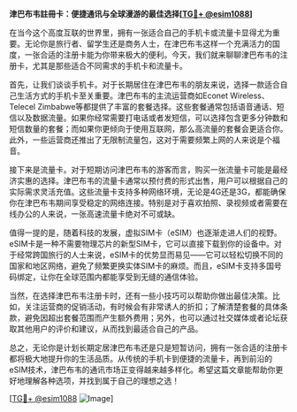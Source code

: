 **津巴布韦註冊卡：便捷通讯与全球漫游的最佳选择[[TG💪+ @esim1088](https://t.me/s/esim1088)]**

在当今这个高度互联的世界里，拥有一张适合自己的手机卡或流量卡显得尤为重要。无论你是旅行者、留学生还是商务人士，在津巴布韦这样一个充满活力的国度，一张合适的注册卡能为你带来极大的便利。今天，我们就来聊聊津巴布韦的注册卡，尤其是那些适合不同需求的手机卡和流量卡。

首先，让我们谈谈手机卡。对于长期居住在津巴布韦的朋友来说，选择一款适合自己生活方式的手机卡至关重要。津巴布韦的主流运营商如Econet Wireless、Telecel Zimbabwe等都提供了丰富的套餐选择。这些套餐通常包括语音通话、短信以及数据流量。如果你经常需要打电话或者发短信，可以选择包含更多分钟数和短信数量的套餐；而如果你更倾向于使用互联网，那么高流量的套餐会更适合你。此外，一些运营商还推出了无限制流量包，这对于需要频繁上网的人来说是个福音。

接下来是流量卡。对于短期访问津巴布韦的游客而言，购买一张流量卡可能是最经济实惠的选择。津巴布韦的流量卡通常以预付费的形式出售，用户可以根据自己的实际需求灵活充值。这些流量卡支持多种网络环境，无论是4G还是3G，都能确保你在津巴布韦期间享受稳定的网络连接。特别是对于喜欢拍照、录视频或者需要在线办公的人来说，一张高速流量卡绝对不可或缺。

值得一提的是，随着科技的发展，虚拟SIM卡（eSIM）也逐渐走进人们的视野。eSIM卡是一种不需要物理芯片的新型SIM卡，它可以直接下载到你的设备中。对于经常跨国旅行的人士来说，eSIM卡的优势显而易见——它可以轻松切换不同的国家和地区网络，避免了频繁更换实体SIM卡的麻烦。而且，eSIM卡支持多国号码绑定，让你在全球范围内都能享受到无缝的通信体验。

当然，在选择津巴布韦注册卡时，还有一些小技巧可以帮助你做出最佳决策。比如，关注运营商的促销活动，有时候会有非常诱人的折扣；了解清楚套餐的具体条款，避免因超出套餐范围而产生额外费用；另外，也可以通过社交媒体或者论坛获取其他用户的评价和建议，从而找到最适合自己的产品。

总之，无论你是计划长期定居津巴布韦还是只是短暂访问，拥有一张合适的注册卡都将极大地提升你的生活品质。从传统的手机卡到便捷的流量卡，再到前沿的eSIM技术，津巴布韦的通讯市场正变得越来越多样化。希望这篇文章能帮助你更好地理解各种选项，并找到属于自己的理想之选！

[[TG💪+ @esim1088](https://t.me/s/esim1088) ![Image](https://i.postimg.cc/4NQfJmqS/Snipaste-2025-05-13-00-14-12.png)]
